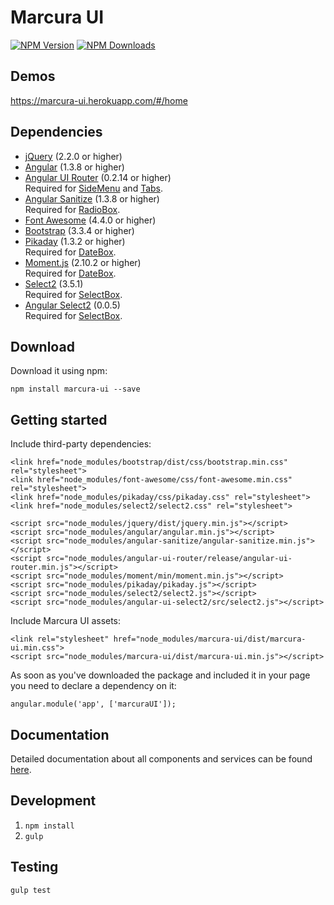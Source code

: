 [npm-image]: https://img.shields.io/npm/v/marcura-ui.svg
[npm-url]: https://npmjs.org/package/marcura-ui
[downloads-image]: https://img.shields.io/npm/dm/marcura-ui.svg

# Marcura UI

[![NPM Version][npm-image]][npm-url]
[![NPM Downloads][downloads-image]][npm-url]

## Demos
https://marcura-ui.herokuapp.com/#/home

## Dependencies
* [jQuery](https://jquery.com/) (2.2.0 or higher)
* [Angular](https://angularjs.org/) (1.3.8 or higher)
* [Angular UI Router](https://github.com/angular-ui/ui-router/wiki) (0.2.14 or higher)  
Required for [SideMenu](../../wiki/sidemenu) and [Tabs](../../wiki/tabs).
* [Angular Sanitize](https://www.npmjs.com/package/angular-sanitize) (1.3.8 or higher)  
Required for [RadioBox](../../wiki/radiobox).
* [Font Awesome](http://fontawesome.io/) (4.4.0 or higher)
* [Bootstrap](http://getbootstrap.com/) (3.3.4 or higher)
* [Pikaday](https://github.com/dbushell/Pikaday) (1.3.2 or higher)  
Required for [DateBox](../../wiki/datebox).
* [Moment.js](http://momentjs.com/) (2.10.2 or higher)  
Required for [DateBox](../../wiki/datebox).
* [Select2](https://www.npmjs.com/package/select2) (3.5.1)  
Required for [SelectBox](../../wiki/selectbox).
* [Angular Select2](https://www.npmjs.com/package/angular-ui-select2) (0.0.5)  
Required for [SelectBox](../../wiki/selectbox).

## Download
Download it using npm:

`npm install marcura-ui --save`

## Getting started

Include third-party dependencies:

`<link href="node_modules/bootstrap/dist/css/bootstrap.min.css" rel="stylesheet">`  
`<link href="node_modules/font-awesome/css/font-awesome.min.css" rel="stylesheet">`  
`<link href="node_modules/pikaday/css/pikaday.css" rel="stylesheet">`  
`<link href="node_modules/select2/select2.css" rel="stylesheet">`

`<script src="node_modules/jquery/dist/jquery.min.js"></script>`  
`<script src="node_modules/angular/angular.min.js"></script>`  
`<script src="node_modules/angular-sanitize/angular-sanitize.min.js"></script>`  
`<script src="node_modules/angular-ui-router/release/angular-ui-router.min.js"></script>`  
`<script src="node_modules/moment/min/moment.min.js"></script>`  
`<script src="node_modules/pikaday/pikaday.js"></script>`  
`<script src="node_modules/select2/select2.js"></script>`  
`<script src="node_modules/angular-ui-select2/src/select2.js"></script>`

Include Marcura UI assets:

`<link rel="stylesheet" href="node_modules/marcura-ui/dist/marcura-ui.min.css">`  
`<script src="node_modules/marcura-ui/dist/marcura-ui.min.js"></script>`

As soon as you've downloaded the package and included it in your page you need to declare a dependency on it:

`angular.module('app', ['marcuraUI']);`

## Documentation
Detailed documentation about all components and services can be found [here](../../wiki).

## Development

1. `npm install`
2. `gulp`

## Testing

`gulp test`
